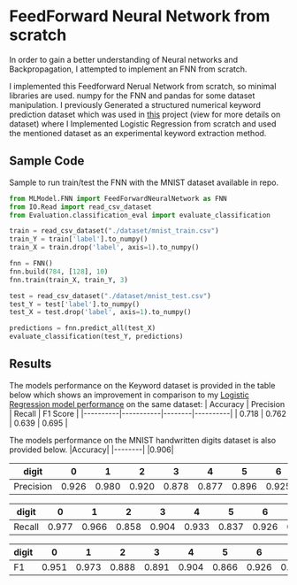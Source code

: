 # FeedForward Neural Network from scratch

In order to gain a better understanding of Neural networks and Backpropagation, I attempted to implement an FNN from scratch. 

I implemented this Feedforward Nerual Network from scratch, so minimal libraries are used. numpy for the FNN and pandas for some dataset manipulation.
I previously Generated a structured numerical keyword prediction dataset which was used in [this](https://github.com/sadra-f/LRKeywordExtraction) project (view for more details on dataset) where I Implemented Logistic Regression from scratch and used the mentioned dataset as an experimental keyword extraction method.

## Sample Code
Sample to run train/test the FNN with the MNIST dataset available in repo.
``` python
from MLModel.FNN import FeedForwardNeuralNetwork as FNN
from IO.Read import read_csv_dataset
from Evaluation.classification_eval import evaluate_classification

train = read_csv_dataset("./dataset/mnist_train.csv")
train_Y = train['label'].to_numpy()
train_X = train.drop('label', axis=1).to_numpy()

fnn = FNN()
fnn.build(784, [128], 10)
fnn.train(train_X, train_Y, 3)

test = read_csv_dataset("./dataset/mnist_test.csv")
test_Y = test['label'].to_numpy()
test_X = test.drop('label', axis=1).to_numpy()

predictions = fnn.predict_all(test_X)
evaluate_classification(test_Y, predictions)
```
## Results
The models performance on the Keyword dataset is provided in the table below which shows an improvement in comparison to my [Logistic Regression model performance](https://github.com/sadra-f/LRKeywordExtraction?tab=readme-ov-file#performance-evaluation) on the same dataset:
| Accuracy | Precision | Recall | F1 Score |
|----------|-----------|--------|----------|
| 0.718    | 0.762     | 0.639  | 0.695    |

The models performance on the MNIST handwritten digits dataset is also provided below.
|Accuracy|
|--------|
|0.906|

| digit | 0     | 1     | 2     | 3     | 4     | 5     | 6     | 7     | 8     | 9     |
|---|-------|-------|-------|-------|-------|-------|-------|-------|-------|-------|
| Precision | 0.926 | 0.980 | 0.920 | 0.878 | 0.877 | 0.896 | 0.925 | 0.915 | 0.839 | 0.900 |

| digit | 0     | 1     | 2     | 3     | 4     | 5     | 6     | 7     | 8     | 9     |
|---|-------|-------|-------|-------|-------|-------|-------|-------|-------|-------|
| Recall | 0.977 | 0.966 | 0.858 | 0.904 | 0.933 | 0.837 | 0.926 | 0.908 | 0.885 | 0.856 |


| digit | 0     | 1     | 2     | 3     | 4     | 5     | 6     | 7     | 8     | 9     |
|---|-------|-------|-------|-------|-------|-------|-------|-------|-------|-------|
| F1 | 0.951 | 0.973 | 0.888 | 0.891 | 0.904 | 0.866 | 0.926 | 0.912 | 0.861 | 0.878